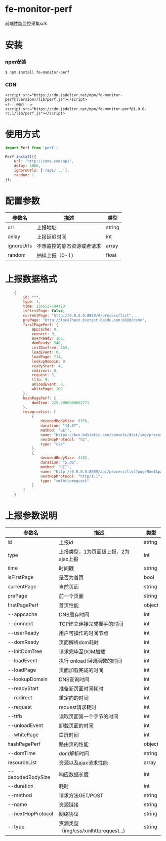 # fe-monitor-perf
前端性能监控采集sdk

# 安装
### npm安装
```
$ npm install fe-monitor-perf
```

### CDN

```
<script src="https://cdn.jsdelivr.net/npm/fe-monitor-perf@(version)/lib/perf.js"></script>
<!-- 例如 -->
<script src="https://cdn.jsdelivr.net/npm/fe-monitor-perf@1.0.0-rc.1/lib/perf.js"></script>
```

# 使用方式
```js
import Perf from 'perf';

Perf.install({
    url: 'http://some.com/api',
    delay: 1000,
    ignoreUrls: ['/api/...'],
    random: 1 
});
```

# 配置参数
参数名 | 描述 |  类型 
-|-|-
url | 上报地址 | string |
delay | 上报延迟时间 | int |
ignoreUrls | 不想监控的静态资源或者请求 | array |
random | 抽样上报（0-1） | float |


# 上报数据格式

```js
    {
        id: ***,
        type: 1,
        time: 1566527694723,
        isFirstPage: false,
        currentPage: "http://0.0.0.0:8889/#/process/list",
        prePage: "http://localhost.bcetest.baidu.com:8889/demo",
        firstPagePerf: {
            appcache: 0,
            connect: 0,
            userReady: 166,
            domReady: 548,
            initDomTree: 154,
            loadEvent: 0,
            loadPage: 714,
            lookupDomain: 0,
            readyStart: 4,
            redirect: 0,
            request: 5,
            ttfb: 9,
            unloadEvent: 0,
            whitePage: 109
        },
        hashPagePerf: {
            domTime: 225.9900000062771
        },
        resourceList: [
            {
                decodedBodySize: 6376,
                duration: "14.87",
                method: "GET",
                name: "https://bce.bdstatic.com/console/dist/img/process.svg",
                nextHopProtocol: "h2",
                type: "css"
            },
            {
                decodedBodySize: 4402,
                duration: "5.06",
                method: "GET",
                name: "http://0.0.0.0:8889/api/process/list?pageNo=1&pageSize=10",
                nextHopProtocol: "http/1.1",
                type: "xmlhttprequest"
            }
        ]
    }
```
# 上报参数说明
参数名 | 描述 |  类型 
-|-|-
id | 上报id | string |
type | 上报类型，1为页面级上报，2为ajax上报 | int |
time | 时间戳 | string |
isFirstPage | 是否为首页 | bool |
currentPage | 当前页面 | string |
prePage | 前一个页面 | string |
firstPagePerf | 首页性能 | object |
   --appcache | DNS缓存时间 | int |
--connect | TCP建立连接完成握手的时间 | int |
--userReady | 用户可操作的时间节点 | int |
--domReady | 页面解析dom耗时 | int |
--initDomTree | 请求完毕至DOM加载 | int |
--loadEvent | 执行 onload 回调函数的时间 | int |
--loadPage | 页面加载完成的时间 | int |
--lookupDomain | DNS查询时间 | int |
--readyStart | 准备新页面时间耗时 | int |
--redirect | 重定向的时间 | int |
--request | request请求耗时 | int |
--ttfb | 读取页面第一个字节的时间 | int |
--unloadEvent | 卸载页面的时间 | int |
--whitePage | 白屏时间 | int |
hashPagePerf | 路由页的性能 | object |
--domTime | dom解析时间 | string |
resourceList | 资源以及ajax请求性能 | array |
--decodedBodySize | 响应数据长度 | int |
--duration | 耗时 | int |
--method | 请求方法GET/POST | string |
--name | 资源链接 | string |
--nextHopProtocol | 网络协议 | string |
--type | 资源类型（img/css/xmlhttprequest...) | string |
